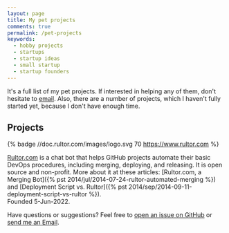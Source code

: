 ```yaml
---
layout: page
title: My pet projects
comments: true
permalink: /pet-projects
keywords:
  - hobby projects
  - startups
  - startup ideas
  - small startup
  - startup founders
---
```


It's a full list of my pet projects. If interested
in helping any of them, don't hesitate to [email](mailto:danghoangnhan.1@gmail.com).
Also, there are a number of projects, which I haven't fully started yet,
because I don't have enough time.
## Projects

{% badge //doc.rultor.com/images/logo.svg 70 https://www.rultor.com %}

[Rultor.com](https://www.rultor.com) is a chat bot that helps GitHub projects automate
their basic DevOps procedures, including merging, deploying, and
releasing. It is open source and non-profit. More about it at these
articles: [Rultor.com, a Merging Bot]({% pst 2014/jul/2014-07-24-rultor-automated-merging %})
and [Deployment Script vs. Rultor]({% pst 2014/sep/2014-09-11-deployment-script-vs-rultor %}).
<br/>
Founded 5-Jun-2022.


Have questions or suggestions? Feel free to [open an issue on GitHub](https://github.com/danghoangnhan/danghoangnhan.github.io) or [send me an Email](danghoangnhan.1@gmail.com).
